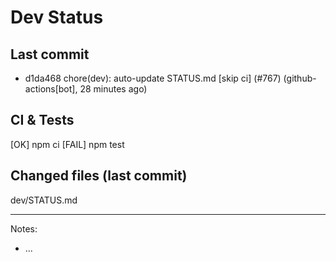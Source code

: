 # Dev Status

## Last commit
- d1da468 chore(dev): auto-update STATUS.md [skip ci] (#767) (github-actions[bot], 28 minutes ago)
## CI & Tests
[OK] npm ci
[FAIL] npm test

## Changed files (last commit)
dev/STATUS.md

---
Notes:
- ...
